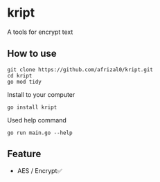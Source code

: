 # kript
A tools for encrypt text

## How to use
```
git clone https://github.com/afrizal0/kript.git
cd kript
go mod tidy
```
Install to your computer
```
go install kript
```
Used help command
```
go run main.go --help
```

## Feature
* AES / Encrypt✅
